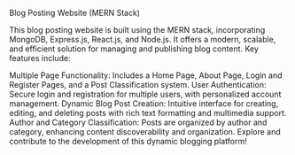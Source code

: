 Blog Posting Website (MERN Stack)

This blog posting website is built using the MERN stack, incorporating MongoDB, Express.js, React.js, and Node.js. It offers a modern, scalable, and efficient solution for managing and publishing blog content. Key features include:

Multiple Page Functionality: Includes a Home Page, About Page, Login and Register Pages, and a Post Classification system.
User Authentication: Secure login and registration for multiple users, with personalized account management.
Dynamic Blog Post Creation: Intuitive interface for creating, editing, and deleting posts with rich text formatting and multimedia support.
Author and Category Classification: Posts are organized by author and category, enhancing content discoverability and organization.
Explore and contribute to the development of this dynamic blogging platform!

